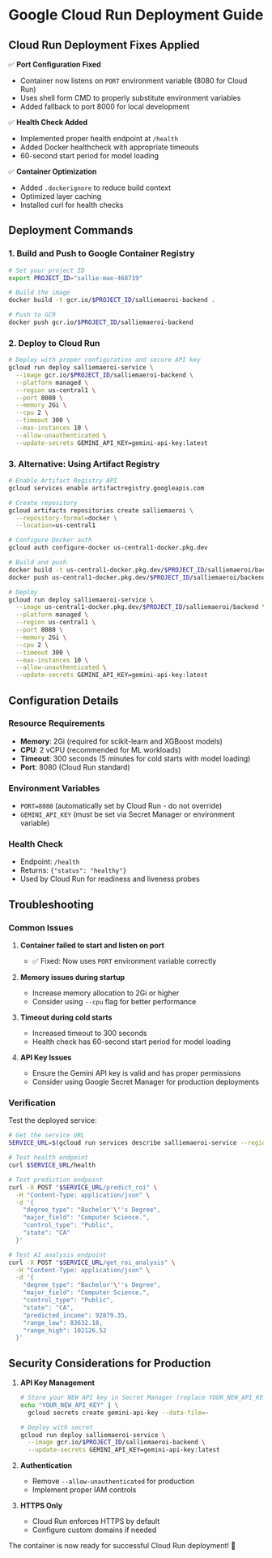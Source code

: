 # Google Cloud Run Deployment Guide

## Cloud Run Deployment Fixes Applied

✅ **Port Configuration Fixed**
- Container now listens on `PORT` environment variable (8080 for Cloud Run)
- Uses shell form CMD to properly substitute environment variables
- Added fallback to port 8000 for local development

✅ **Health Check Added**
- Implemented proper health endpoint at `/health`
- Added Docker healthcheck with appropriate timeouts
- 60-second start period for model loading

✅ **Container Optimization**
- Added `.dockerignore` to reduce build context
- Optimized layer caching
- Installed curl for health checks

## Deployment Commands

### 1. Build and Push to Google Container Registry

```bash
# Set your project ID
export PROJECT_ID="sallie-mae-468719"

# Build the image
docker build -t gcr.io/$PROJECT_ID/salliemaeroi-backend .

# Push to GCR
docker push gcr.io/$PROJECT_ID/salliemaeroi-backend
```

### 2. Deploy to Cloud Run

```bash
# Deploy with proper configuration and secure API key
gcloud run deploy salliemaeroi-service \
  --image gcr.io/$PROJECT_ID/salliemaeroi-backend \
  --platform managed \
  --region us-central1 \
  --port 8080 \
  --memory 2Gi \
  --cpu 2 \
  --timeout 300 \
  --max-instances 10 \
  --allow-unauthenticated \
  --update-secrets GEMINI_API_KEY=gemini-api-key:latest
```

### 3. Alternative: Using Artifact Registry

```bash
# Enable Artifact Registry API
gcloud services enable artifactregistry.googleapis.com

# Create repository
gcloud artifacts repositories create salliemaeroi \
  --repository-format=docker \
  --location=us-central1

# Configure Docker auth
gcloud auth configure-docker us-central1-docker.pkg.dev

# Build and push
docker build -t us-central1-docker.pkg.dev/$PROJECT_ID/salliemaeroi/backend .
docker push us-central1-docker.pkg.dev/$PROJECT_ID/salliemaeroi/backend

# Deploy
gcloud run deploy salliemaeroi-service \
  --image us-central1-docker.pkg.dev/$PROJECT_ID/salliemaeroi/backend \
  --platform managed \
  --region us-central1 \
  --port 8080 \
  --memory 2Gi \
  --cpu 2 \
  --timeout 300 \
  --max-instances 10 \
  --allow-unauthenticated \
  --update-secrets GEMINI_API_KEY=gemini-api-key:latest
```

## Configuration Details

### Resource Requirements
- **Memory**: 2Gi (required for scikit-learn and XGBoost models)
- **CPU**: 2 vCPU (recommended for ML workloads)
- **Timeout**: 300 seconds (5 minutes for cold starts with model loading)
- **Port**: 8080 (Cloud Run standard)

### Environment Variables
- `PORT=8080` (automatically set by Cloud Run - do not override)
- `GEMINI_API_KEY` (must be set via Secret Manager or environment variable)

### Health Check
- Endpoint: `/health`
- Returns: `{"status": "healthy"}`
- Used by Cloud Run for readiness and liveness probes

## Troubleshooting

### Common Issues

1. **Container failed to start and listen on port**
   - ✅ Fixed: Now uses `PORT` environment variable correctly

2. **Memory issues during startup**
   - Increase memory allocation to 2Gi or higher
   - Consider using `--cpu` flag for better performance

3. **Timeout during cold starts**
   - Increased timeout to 300 seconds
   - Health check has 60-second start period for model loading

4. **API Key Issues**
   - Ensure the Gemini API key is valid and has proper permissions
   - Consider using Google Secret Manager for production deployments

### Verification

Test the deployed service:
```bash
# Get the service URL
SERVICE_URL=$(gcloud run services describe salliemaeroi-service --region=us-central1 --format='value(status.url)')

# Test health endpoint
curl $SERVICE_URL/health

# Test prediction endpoint
curl -X POST "$SERVICE_URL/predict_roi" \
  -H "Content-Type: application/json" \
  -d '{
    "degree_type": "Bachelor'\''s Degree",
    "major_field": "Computer Science.",
    "control_type": "Public", 
    "state": "CA"
  }'

# Test AI analysis endpoint
curl -X POST "$SERVICE_URL/get_roi_analysis" \
  -H "Content-Type: application/json" \
  -d '{
    "degree_type": "Bachelor'\''s Degree",
    "major_field": "Computer Science.",
    "control_type": "Public",
    "state": "CA",
    "predicted_income": 92879.35,
    "range_low": 83632.18,
    "range_high": 102126.52
  }'
```

## Security Considerations for Production

1. **API Key Management**
   ```bash
   # Store your NEW API key in Secret Manager (replace YOUR_NEW_API_KEY)
   echo "YOUR_NEW_API_KEY" | \
     gcloud secrets create gemini-api-key --data-file=-
   
   # Deploy with secret
   gcloud run deploy salliemaeroi-service \
     --image gcr.io/$PROJECT_ID/salliemaeroi-backend \
     --update-secrets GEMINI_API_KEY=gemini-api-key:latest
   ```

2. **Authentication**
   - Remove `--allow-unauthenticated` for production
   - Implement proper IAM controls

3. **HTTPS Only**
   - Cloud Run enforces HTTPS by default
   - Configure custom domains if needed

The container is now ready for successful Cloud Run deployment! 🚀